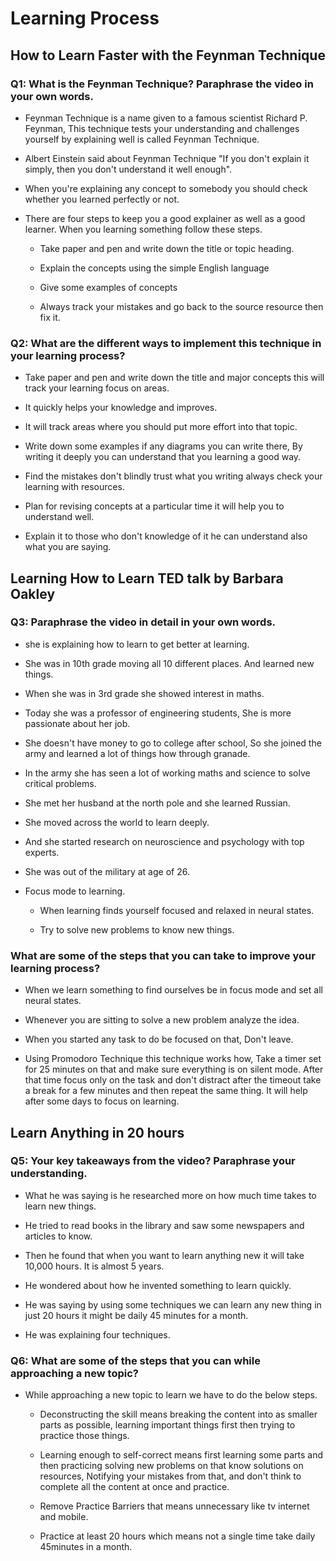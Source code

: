 # Learning Process

## How to Learn Faster with the Feynman Technique

### Q1: What is the Feynman Technique? Paraphrase the video in your own words.

* Feynman Technique is a name given to a famous scientist Richard P. Feynman, This technique tests your understanding and challenges yourself by explaining well is called Feynman Technique.

* Albert Einstein said about Feynman Technique "If you don't explain it simply, then you don't understand it well enough". 

* When you're explaining any concept to somebody you should check whether you learned perfectly or not.

* There are four steps to keep you a good explainer as well as a good learner. When you learning something follow these steps.
    
    * Take paper and pen and write down the title or topic heading.

    * Explain the concepts using the simple English language

    * Give some examples of concepts

    * Always track your mistakes and go back to the source resource then fix it.

### Q2: What are the different ways to implement this technique in your learning process?

* Take paper and pen and write down the title and major concepts this will track your learning focus on areas.

* It quickly helps your knowledge and improves.

* It will track areas where you should put more effort into that topic.

* Write down some examples if any diagrams you can write there, By writing it deeply you can understand that you learning a good way.

* Find the mistakes don't blindly trust what you writing always check your learning with resources.

* Plan for revising concepts at a particular time it will help you to understand well.

* Explain it to those who don't knowledge of it he can understand also what you are saying.


## Learning How to Learn TED talk by Barbara Oakley

### Q3: Paraphrase the video in detail in your own words.

* she is explaining how to learn to get better at learning.

* She was in 10th grade moving all 10 different places. And learned new things.

* When she was in 3rd grade she showed interest in maths.

* Today she was a professor of engineering students, She is more passionate about her job.

* She doesn't have money to go to college after school, So she joined the army and learned a lot of things how through granade.

* In the army she has seen a lot of working maths and science to solve critical problems.

* She met her husband at the north pole and she learned Russian.

* She moved across the world to learn deeply.

* And she started research on neuroscience and psychology with top experts.

* She was out of the military at age of 26.

* Focus mode to learning.
    
    * When learning finds yourself focused and relaxed in neural states.

    * Try to solve new problems to know new things.
### What are some of the steps that you can take to improve your learning process?

* When we learn something to find ourselves be in focus mode and set all neural states.

* Whenever you are sitting to solve a new problem analyze the idea.

* When you started any task to do be focused on that, Don't leave.

* Using Promodoro Technique this technique works how, Take a timer set for 25 minutes on that and make sure everything is on silent mode. After that time focus only on the task and don't distract after the timeout take a break for a few minutes and then repeat the same thing. It will help after some days to focus on learning.

## Learn Anything in 20 hours

### Q5: Your key takeaways from the video? Paraphrase your understanding.

* What he was saying is he researched more on how much time takes to learn new things.

* He tried to read books in the library and saw some newspapers and articles to know.

* Then he found that when you want to learn anything new it will take 10,000 hours. It is almost 5 years.

* He wondered about how he invented something to learn quickly.

* He was saying by using some techniques we can learn any new thing in just 20 hours it might be daily 45 minutes for a month.

* He was explaining four techniques.

### Q6: What are some of the steps that you can while approaching a new topic?

* While approaching a new topic to learn we have to do the below steps.

    * Deconstructing the skill means breaking the content into as smaller parts as possible, learning important things first then trying to practice those things.

    * Learning enough to self-correct means first learning some parts and then practicing solving new problems on that know solutions on resources, Notifying your mistakes from that, and don't think to complete all the content at once and practice.

    * Remove Practice Barriers that means unnecessary like tv internet and mobile.

    * Practice at least 20 hours which means not a single time take daily 45minutes in a month.
